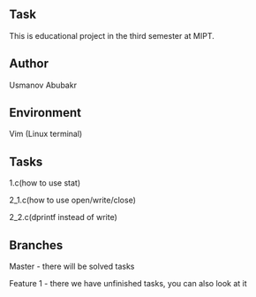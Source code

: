 ## Task
This is educational project in the third semester at MIPT.

## Author

Usmanov Abubakr

## Environment

Vim (Linux terminal)

## Tasks
1.c(how to use stat)

2_1.c(how to use open/write/close)

2_2.c(dprintf instead of write)

## Branches
Master - there will be solved tasks

Feature 1 - there we have unfinished tasks, you can also look at it

